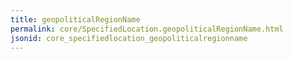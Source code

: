 ```yaml
---
title: geopoliticalRegionName
permalink: core/SpecifiedLocation.geopoliticalRegionName.html
jsonid: core_specifiedlocation_geopoliticalregionname
---
```

